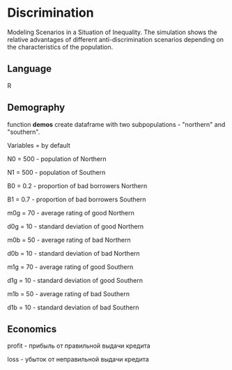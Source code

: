 # Discrimination
Modeling Scenarios in a Situation of Inequality.
The simulation shows the relative advantages of different anti-discrimination scenarios depending on the characteristics of the population.

## Language
R

## Demography

function **demos** create dataframe with two subpopulations - "northern" and "southern". 

Variables = by default

N0 = 500 - population of Northern

N1 = 500 - population of Southern

B0 = 0.2 - proportion of bad borrowers Northern

B1 = 0.7 - proportion of bad borrowers Southern

m0g = 70 - average rating of good Northern 

d0g = 10 - standard deviation of good Northern

m0b = 50 - average rating of bad Northern

d0b = 10 - standard deviation of bad Northern

m1g = 70 - average rating of good Southern

d1g = 10 - standard deviation of good Southern

m1b = 50 - average rating of bad Southern

d1b = 10 - standard deviation of bad Southern

## Economics

profit - прибыль от правильной выдачи кредита

loss - убыток от неправильной выдачи кредита

